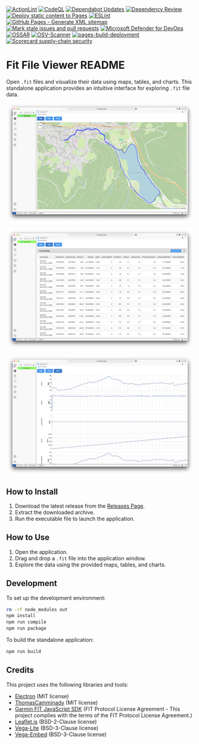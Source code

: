 [![ActionLint](https://github.com/Nick2bad4u/FitFileViewer/actions/workflows/ActionLint.yml/badge.svg)](https://github.com/Nick2bad4u/FitFileViewer/actions/workflows/ActionLint.yml)
[![CodeQL](https://github.com/Nick2bad4u/FitFileViewer/actions/workflows/github-code-scanning/codeql/badge.svg)](https://github.com/Nick2bad4u/FitFileViewer/actions/workflows/github-code-scanning/codeql)
[![Dependabot Updates](https://github.com/Nick2bad4u/FitFileViewer/actions/workflows/dependabot/dependabot-updates/badge.svg)](https://github.com/Nick2bad4u/FitFileViewer/actions/workflows/dependabot/dependabot-updates)
[![Dependency Review](https://github.com/Nick2bad4u/FitFileViewer/actions/workflows/dependency-review.yml/badge.svg)](https://github.com/Nick2bad4u/FitFileViewer/actions/workflows/dependency-review.yml)
[![Deploy static content to Pages](https://github.com/Nick2bad4u/FitFileViewer/actions/workflows/static.yml/badge.svg)](https://github.com/Nick2bad4u/FitFileViewer/actions/workflows/static.yml)
[![ESLint](https://github.com/Nick2bad4u/FitFileViewer/actions/workflows/eslint.yml/badge.svg)](https://github.com/Nick2bad4u/FitFileViewer/actions/workflows/eslint.yml)
[![GitHub Pages - Generate XML sitemap](https://github.com/Nick2bad4u/FitFileViewer/actions/workflows/sitemap.yml/badge.svg)](https://github.com/Nick2bad4u/FitFileViewer/actions/workflows/sitemap.yml)
[![Mark stale issues and pull requests](https://github.com/Nick2bad4u/FitFileViewer/actions/workflows/stale.yml/badge.svg)](https://github.com/Nick2bad4u/FitFileViewer/actions/workflows/stale.yml)
[![Microsoft Defender for DevOps](https://github.com/Nick2bad4u/FitFileViewer/actions/workflows/defender.yml/badge.svg)](https://github.com/Nick2bad4u/FitFileViewer/actions/workflows/defender.yml)
[![OSSAR](https://github.com/Nick2bad4u/FitFileViewer/actions/workflows/ossar.yml/badge.svg)](https://github.com/Nick2bad4u/FitFileViewer/actions/workflows/ossar.yml)
[![OSV-Scanner](https://github.com/Nick2bad4u/FitFileViewer/actions/workflows/osv-scanner.yml/badge.svg)](https://github.com/Nick2bad4u/FitFileViewer/actions/workflows/osv-scanner.yml)
[![pages-build-deployment](https://github.com/Nick2bad4u/FitFileViewer/actions/workflows/pages/pages-build-deployment/badge.svg)](https://github.com/Nick2bad4u/FitFileViewer/actions/workflows/pages/pages-build-deployment)
[![Scorecard supply-chain security](https://github.com/Nick2bad4u/FitFileViewer/actions/workflows/scorecards.yml/badge.svg)](https://github.com/Nick2bad4u/FitFileViewer/actions/workflows/scorecards.yml)

# Fit File Viewer README

Open `.fit` files and visualize their data using maps, tables, and charts. This standalone application provides an intuitive interface for exploring `.fit` file data.

![Map](electron-app/screenshots/map.png)

![Table](electron-app/screenshots/data.png)

![Charts](electron-app/screenshots/chart.png)

## How to Install

1. Download the latest release from the [Releases Page](https://github.com/Nick2bad4u/FitFileViewer/releases).
2. Extract the downloaded archive.
3. Run the executable file to launch the application.

## How to Use

1. Open the application.
2. Drag and drop a `.fit` file into the application window.
3. Explore the data using the provided maps, tables, and charts.

## Development

To set up the development environment:

```bash
rm -rf node_modules out
npm install
npm run compile
npm run package
```

To build the standalone application:

```bash
npm run build
```

## Credits

This project uses the following libraries and tools:

- [Electron](https://www.electronjs.org/) (MIT license)
- [ThomasCamminady](https://github.com/thomascamminady/fit-viewer) (MIT license)
- [Garmin FIT JavaScript SDK](https://github.com/garmin/fit-javascript-sdk) (FIT Protocol License Agreement - This project complies with the terms of the FIT Protocol License Agreement.)
- [Leaflet.js](https://leafletjs.com) (BSD-2-Clause license)
- [Vega-Lite](https://vega.github.io/vega-lite/) (BSD-3-Clause license)
- [Vega-Embed](https://github.com/vega/vega-embed) (BSD-3-Clause license)
